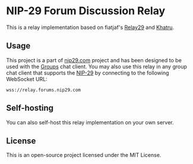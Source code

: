 # NIP-29 Forum Discussion Relay

This is a relay implementation based on fiatjaf's [Relay29](https://github.com/fiatjaf/relay29)
and [Khatru](https://github.com/fiatjaf/khatru).

## Usage

This project is a part of [nip29.com](https://nip29.com) project and has been designed to be used with
the [Groups](https://groups.nip29.com) chat client. You may also use this relay in any group chat client that supports
the [NIP-29](https://github.com/nostr-protocol/nips/blob/master/29.md) by connecting to the following WebSocket URL:

```
wss://relay.forums.nip29.com
```

## Self-hosting

You can also self-host this relay implementation on your own server.

## License

This is an open-source project licensed under the MIT License.
